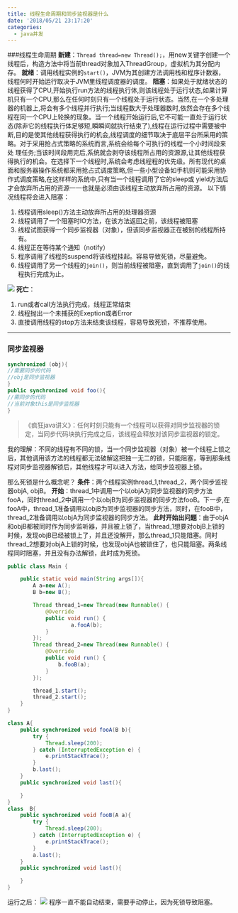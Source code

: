 ```yaml
---
title: 线程生命周期和同步监视器是什么
date: '2018/05/21 23:17:20'
categories:
  - java并发
---
```


###线程生命周期
**新建**：`Thread thread=new Thread();`，用new关键字创建一个线程后，构造方法中将当前thread对象加入ThreadGroup，虚拟机为其分配内存。
**就绪**：调用线程实例的`start()`，JVM为其创建方法调用栈和程序计数器，线程何时开始运行取决于JVM里线程调度器的调度。
**阻塞**：如果处于就绪状态的线程获得了CPU,开始执行run方法的线程执行体,则该线程处于运行状态,如果计算机只有一个CPU,那么在任何时刻只有一个线程处于运行状态。当然,在一个多处理器的机器上,将会有多个线程并行执行;当线程数大于处理器数时,依然会存在多个线程在同一个CPU上轮换的现象。当一个线程开始运行后,它不可能一直处于运行状态(除非它的线程执行体足够短,瞬瞬间就执行结束了),线程在运行过程中需要被中断,目的是使其他线程获得执行的机会,线程调度的细节取决于底层平台所采用的策略。对于采用抢占式策略的系统而言,系统会给每个可执行的线程一个小时间段来处
理任务;当该时间段用完后,系统就会剥夺该线程所占用的资源源,让其他线程获得执行的机会。在选择下一个线程时,系统会考虑线程程的优先级。所有现代的桌面和服务器操作系统都采用抢占式调度策略,但一些小型设备如手机则可能采用协作式调度策略,在这样样的系统中,只有当一个线程调用了它的sleep或 yield方法后才会放弃所占用的资源一一也就是必须由该线程主动放弃所占用的资源。
以下情况线程将会进入阻塞：
1. 线程调用sleep()方法主动放弃所占用的处理器资源
2. 线程调用了一个阻塞时IO方法，在该方法返回之前，该线程被阻塞
3. 线程试图获得一个同步监视器（对象），但该同步监视器正在被别的线程所持有。
4. 线程正在等待某个通知（notify）
5. 程序调用了线程的suspend将该线程挂起。容易导致死锁，尽量避免。
6. 线程调用了另一个线程的`join()`，则当前线程被阻塞，直到调用了`join()`的线程执行完成为止。

![](https://upload-images.jianshu.io/upload_images/7177220-1aed22cc2f8fb6b0.png?imageMogr2/auto-orient/strip%7CimageView2/2/w/1240)
**死亡**：
1. run或者call方法执行完成，线程正常结束
2. 线程抛出一个未捕获的Exeption或者Error
3. 直接调用线程的stop方法来结束该线程，容易导致死锁，不推荐使用。

---

### 同步监视器
``` java
synchronized (obj){            
//需要同步的代码
//obj是同步监视器
}
public synchronized void foo(){
//需同步的代码        
//当前对象this是同步监视器
}
```
>《疯狂java讲义》：任何时刻只能有一个线程可以获得对同步监视器的锁定，当同步代码块执行完成之后，该线程会释放对该同步监视器的锁定。

我的理解：不同的线程有不同的锁，当一个同步监视器（对象）被一个线程上锁之后，其他调用该方法的线程都无法破解这把独一无二的锁，只能阻塞，等到那条线程对同步监视器解锁后，其他线程才可以进入方法，给同步监视器上锁。

那么死锁是什么概念呢？
**条件**：两个线程实例thread_1,thread_2，两个同步监视器objA, objB。
**开始**：thread_1中调用一个以objA为同步监视器的同步方法fooA，同时thread_2中调用一个以objB为同步监视器的同步方法fooB。下一步,在fooA中，thread_1准备调用以objB为同步监视器的同步方法，同时，在fooB中，thread_2准备调用以objA为同步监视器的同步方法。
**此时开始出问题**：由于objA和objB都被同时作为同步监听器，并且被上锁了，当thread_1想要对objB上锁的时候，发现objB已经被锁上了，并且还没解开，那么thread_1只能阻塞。同时thread_2想要对objA上锁的时候，也发现objA也被锁住了，也只能阻塞。两条线程同时阻塞，并且没有办法解锁，此时成为死锁。
``` java
public class Main {

    public static void main(String args[]){
        A a=new A();
        B b=new B();

        Thread thread_1=new Thread(new Runnable() {
            @Override
            public void run() {
                    a.fooA(b);
            }
        });
        Thread thread_2=new Thread(new Runnable() {
            @Override
            public void run() {
                b.fooB(a);
            }
        });

        thread_1.start();
        thread_2.start();
    }
}

class A{
    public synchronized void fooA(B b){
        try {
            Thread.sleep(200);
        } catch (InterruptedException e) {
            e.printStackTrace();
        }
        b.last();
    }
    public synchronized void last(){

    }
}
class  B{
    public synchronized void fooB(A a){
        try {
            Thread.sleep(200);
        } catch (InterruptedException e) {
            e.printStackTrace();
        }
        a.last();
    }
    public synchronized void last(){

    }
}
```
运行之后：
![](https://upload-images.jianshu.io/upload_images/7177220-1b7c5b11281f6d85.png?imageMogr2/auto-orient/strip%7CimageView2/2/w/1240)
程序一直不能自动结束，需要手动停止，因为死锁导致阻塞。
                                                                                                                                                                                                                                                                                                                                                                                                                                                                                                                                                                                                                                                                                                                                                                                                                                                                                                                                                                                                                                                                                                                                                                                                                                                                                                                                                                                                                                                                                                                                                                                                                                                                                                                                                                                                                                                                                                                                                                                                                                                                                                                                                                                                                                                                                                                                                                                                                                                                                                                                                                                                                                                                                                                                                                                                                                                                                                                                                                                                                                                                                                                                                                                                                                                                                                                                                                                                                                                                                                                                                                                                                                                                                                                                                                                                                                                                                                                                                                                                                                                                                                                                                                                                                                                                                                                                                                                                                                                                                                                                                                                                                                                                                                                                                                                                                                                                                                                                                                                                                                                    
